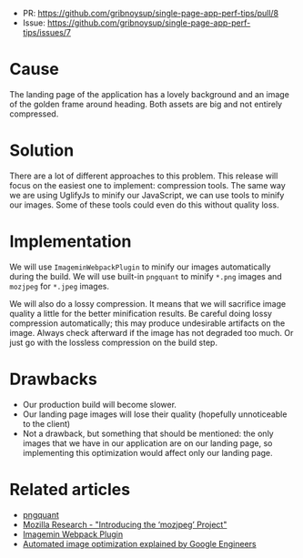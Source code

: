 * PR: https://github.com/gribnoysup/single-page-app-perf-tips/pull/8
* Issue: https://github.com/gribnoysup/single-page-app-perf-tips/issues/7

# Cause

The landing page of the application has a lovely background and an image of the
golden frame around heading. Both assets are big and not entirely compressed.

# Solution

There are a lot of different approaches to this problem. This release will focus
on the easiest one to implement: compression tools. The same way we are using
UglifyJs to minify our JavaScript, we can use tools to minify our images. Some
of these tools could even do this without quality loss.

# Implementation

We will use `ImageminWebpackPlugin` to minify our images automatically during
the build. We will use built-in `pngquant` to minify `*.png` images and
`mozjpeg` for `*.jpeg` images.

We will also do a lossy compression. It means that we will sacrifice image
quality a little for the better minification results. Be careful doing lossy
compression automatically; this may produce undesirable artifacts on the image.
Always check afterward if the image has not degraded too much. Or just go with
the lossless compression on the build step.

# Drawbacks

* Our production build will become slower.
* Our landing page images will lose their quality (hopefully unnoticeable to the
  client)
* Not a drawback, but something that should be mentioned: the only images that
  we have in our application are on our landing page, so implementing this
  optimization would affect only our landing page.

# Related articles

* [pngquant][1]
* [Mozilla Research - "Introducing the ‘mozjpeg’ Project"][2]
* [Imagemin Webpack Plugin][3]
* [Automated image optimization explained by Google Engineers][4]

[1]: https://pngquant.org/
[2]: https://research.mozilla.org/2014/03/05/introducing-the-mozjpeg-project/
[3]: https://github.com/Klathmon/imagemin-webpack-plugin
[4]: https://developers.google.com/web/fundamentals/performance/optimizing-content-efficiency/image-optimization
